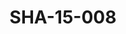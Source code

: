---
pid: SHA-15-008
title: SHA-15-008
language: en
original_label: 
rights: Sharhabil Ahmed
location_of_original: Sharhabil Ahmed
photographer_or_studio: 
scanned_from: photograph 12.2 by 16.5
_date: '1962'
location: Ethiopia, Addis Ababa
description: Sharhabil Ahmed and other musicians performing in the national theater
additional_notes: 
permission_display: 'yes'
on_server: 'no'
on_website: 'no'
permalink: /photopages/en/SHA-15-008.html
layout: photo-page
---
